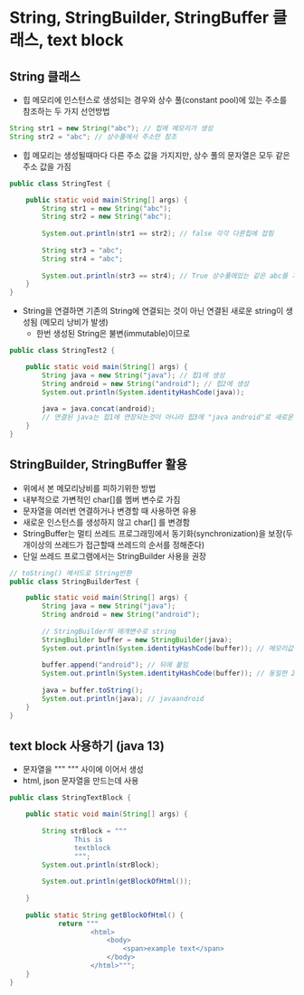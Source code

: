 # String, StringBuilder, StringBuffer 클래스, text block
## String 클래스
- 힙 메모리에 인스턴스로 생성되는 경우와 상수 풀(constant pool)에 있는 주소를 참조하는 두 가지 선언방법
```JAVA
String str1 = new String("abc"); // 힙에 메모리가 생성
String str2 = "abc"; // 상수풀에서 주소만 참조
```

- 힙 메모리는 생성될때마다 다른 주소 값을 가지지만, 상수 풀의 문자열은 모두 같은 주소 값을 가짐
```JAVA
public class StringTest {

	public static void main(String[] args) {
		String str1 = new String("abc"); 
		String str2 = new String("abc");
		
		System.out.println(str1 == str2); // false 각각 다른힙에 잡힘
		
		String str3 = "abc"; 
		String str4 = "abc";
		
		System.out.println(str3 == str4); // True 상수풀에있는 같은 abc를 가르킴
	}
}
```
- String을 연결하면 기존의 String에 연결되는 것이 아닌 연결된 새로운 string이 생성됨 (메모리 낭비가 발생)
  - 한번 생성된 String은 불변(immutable)이므로
```JAVA
public class StringTest2 {

	public static void main(String[] args) {
		String java = new String("java"); // 힙1에 생성
		String android = new String("android"); // 힙2에 생성
		System.out.println(System.identityHashCode(java));
		
		java = java.concat(android); 
        // 연결된 java는 힙1에 연장되는것이 아니라 힙3에 "java android"로 새로운 string 생성 -> 메모리 낭비
	}
}
```

## StringBuilder, StringBuffer 활용
- 위에서 본 메모리낭비를 피하기위한 방법
- 내부적으로 가변적인 char[]를 멤버 변수로 가짐 
- 문자열을 여러번 연결하거나 변경할 때 사용하면 유용
- 새로운 인스턴스를 생성하지 않고 char[] 를 변경함
- StringBuffer는 멀티 쓰레드 프로그래밍에서 동기화(synchronization)을 보장(두개이상의 쓰레드가 접근할때 쓰레드의 순서를 정해준다)
- 단일 쓰레드 프로그램에서는 StringBuilder 사용을 권장
```JAVA
// toString() 메서드로 String반환
public class StringBuilderTest {

	public static void main(String[] args) {
		String java = new String("java");
		String android = new String("android");
		
        // StringBuilder의 매개변수로 string 
		StringBuilder buffer = new StringBuilder(java);
		System.out.println(System.identityHashCode(buffer)); // 메모리값 2222222
		
        buffer.append("android"); // 뒤에 붙임
		System.out.println(System.identityHashCode(buffer)); // 동일한 222222
		
		java = buffer.toString();
        System.out.println(java); // javaandroid
	}
}
```

## text block 사용하기 (java 13)
- 문자열을 """ """ 사이에 이어서 생성
- html, json 문자열을 만드는데 사용
```JAVA
public class StringTextBlock {

	public static void main(String[] args) {
		
		String strBlock = """
				This is 
				textblock
				""";
		System.out.println(strBlock);
		
		System.out.println(getBlockOfHtml());
		
	}
	
	public static String getBlockOfHtml() {
		    return """
		            <html>
		                <body>
		                    <span>example text</span>
		                </body>
		            </html>""";
	}
}
```

